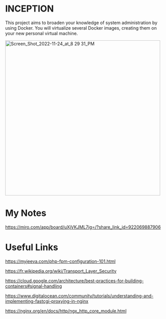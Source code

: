 # INCEPTION

This project aims to broaden your knowledge of system administration by using Docker.
You will virtualize several Docker images, creating them on your new personal virtual machine.



<img width="494" alt="Screen_Shot_2022-11-24_at_8 29 31_PM" src="https://github.com/Eozdur/Inception-42/assets/101213607/5419d2a9-9972-4ab8-aa61-a856a4c4e811">

# My Notes

https://miro.com/app/board/uXjVKJML7ig=/?share_link_id=922069887906

# Useful Links

https://myjeeva.com/php-fpm-configuration-101.html

https://fr.wikipedia.org/wiki/Transport_Layer_Security

https://cloud.google.com/architecture/best-practices-for-building-containers#signal-handling

https://www.digitalocean.com/community/tutorials/understanding-and-implementing-fastcgi-proxying-in-nginx

https://nginx.org/en/docs/http/ngx_http_core_module.html
